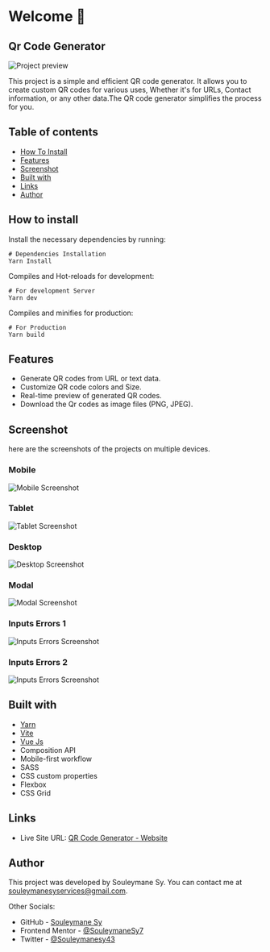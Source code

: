 # Welcome 👋

## Qr Code Generator

![Project preview](./preview/Desktop.png)

This project is a simple and efficient QR code generator. It allows you to create custom QR codes for various uses, Whether it's for URLs, Contact information, or any other data.The QR code generator simplifies the process for you.

## Table of contents

- [How To Install](#how-to-install)
- [Features](#features)
- [Screenshot](#screenshot)
- [Built with](#built-with)
- [Links](#links)
- [Author](#author)

## How to install

Install the necessary dependencies by running:

```shell
# Dependencies Installation
Yarn Install
```

Compiles and Hot-reloads for development:

```shell
# For development Server
Yarn dev
```

Compiles and minifies for production:

```shell
# For Production
Yarn build
```

## Features

- Generate QR codes from URL or text data.
- Customize QR code colors and Size.
- Real-time preview of generated QR codes.
- Download the Qr codes as image files (PNG, JPEG).

## Screenshot

here are the screenshots of the projects on multiple devices.

### Mobile

![Mobile Screenshot](./preview/Mobile.png)

### Tablet

![Tablet Screenshot](./preview/Tablet.png)

### Desktop

![Desktop Screenshot](./preview/Desktop.png)

### Modal

![Modal Screenshot](./preview/Modal.png)

### Inputs Errors 1

![Inputs Errors Screenshot](./preview/Desktop-Errors.png)

### Inputs Errors 2

![Inputs Errors Screenshot](./preview/Desktop-Errors-2.png)

## Built with

- [Yarn](https://yarnpkg.com)
- [Vite](https://vitejs.dev)
- [Vue Js](https://vuejs.org)
- Composition API
- Mobile-first workflow
- SASS
- CSS custom properties
- Flexbox
- CSS Grid

## Links

- Live Site URL: [QR Code Generator - Website](https://qr-code-generator-app-two.vercel.app/)

## Author

This project was developed by Souleymane Sy. You can contact me at [souleymanesyservices@gmail.com](mailto:souleymanesyservices@gmail.com).

Other Socials:

- GitHub - [Souleymane Sy](https://github.com/SouleymaneSy7)
- Frontend Mentor - [@SouleymaneSy7](https://www.frontendmentor.io/profile/SouleymaneSy7)
- Twitter - [@Souleymanesy43](https://twitter.com/Souleymanesy43)
